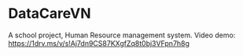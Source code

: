 # DataCareVN
A school project, Human Resource management system.
Video demo: https://1drv.ms/v/s!Aj7dn9CS87KXgfZq8t0bj3VFpn7h8g
